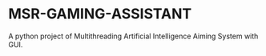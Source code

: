 # MSR-GAMING-ASSISTANT
A python project of Multithreading Artificial Intelligence Aiming System with GUI.
